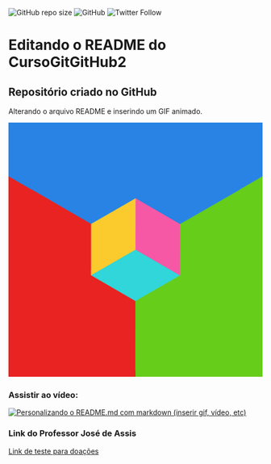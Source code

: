 ![GitHub repo size](https://img.shields.io/github/repo-size/tarcisiorr/CursoGitGitHub2)
![GitHub](https://img.shields.io/github/license/tarcisiorr/GitGitHub2)
![Twitter Follow](https://img.shields.io/twitter/follow/POTUS?label=Seguir&style=social)
# Editando o README do CursoGitGitHub2
## Repositório criado no GitHub
Alterando o arquivo README e inserindo um GIF animado.

![GIF Animado](https://github.com/tarcisiorr/CursoGitGitHub2/blob/main/GIF%20Curso%20GIT%20e%20GitHub.gif)
### Assistir ao vídeo:
[![Personalizando o README.md com markdown (inserir gif, vídeo, etc)](http://img.youtube.com/vi/T70t3mDiwvg/0.jpg)](http://www.youtube.com/watch?v=T70t3mDiwvg "📂 Curso GIT e GITHUB")
### Link do Professor José de Assis
[Link de teste para doações](https://pag.ae/bmn72Gn)
